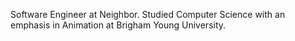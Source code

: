 Software Engineer at Neighbor. Studied Computer Science with an emphasis in Animation at Brigham Young University.
